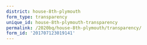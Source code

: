 ```yaml
---
district: house-8th-plymouth
form_type: transparency
unique_id: house-8th-plymouth-transparency
permalink: /2020bq/house-8th-plymouth/transparency/
form_id: '201707123019141'
---
```

